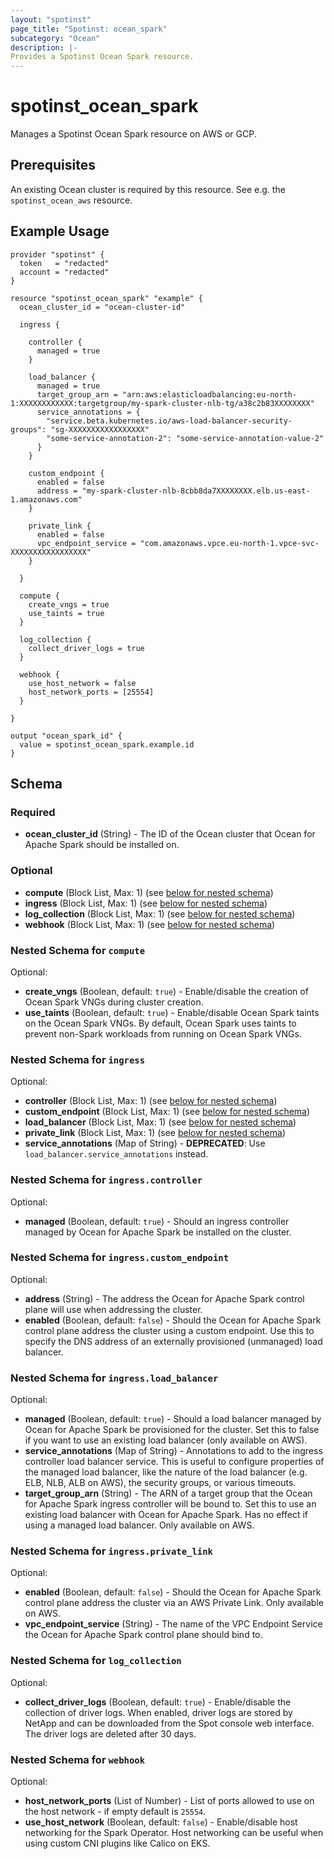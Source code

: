 ```yaml
---
layout: "spotinst"
page_title: "Spotinst: ocean_spark"
subcategory: "Ocean"
description: |-
Provides a Spotinst Ocean Spark resource.
---
```


# spotinst\_ocean\_spark

Manages a Spotinst Ocean Spark resource on AWS or GCP.

## Prerequisites

An existing Ocean cluster is required by this resource. See e.g. the `spotinst_ocean_aws` resource.

## Example Usage

```hcl
provider "spotinst" {
  token   = "redacted"
  account = "redacted"
}

resource "spotinst_ocean_spark" "example" {
  ocean_cluster_id = "ocean-cluster-id"

  ingress {

    controller {
      managed = true
    }

    load_balancer {
      managed = true
      target_group_arn = "arn:aws:elasticloadbalancing:eu-north-1:XXXXXXXXXXXX:targetgroup/my-spark-cluster-nlb-tg/a38c2b83XXXXXXXX"
      service_annotations = {
        "service.beta.kubernetes.io/aws-load-balancer-security-groups": "sg-XXXXXXXXXXXXXXXXX"
        "some-service-annotation-2": "some-service-annotation-value-2"
      }
    }

    custom_endpoint {
      enabled = false
      address = "my-spark-cluster-nlb-8cbb8da7XXXXXXXX.elb.us-east-1.amazonaws.com"
    }

    private_link {
      enabled = false
      vpc_endpoint_service = "com.amazonaws.vpce.eu-north-1.vpce-svc-XXXXXXXXXXXXXXXXX"
    }

  }

  compute {
    create_vngs = true
    use_taints = true
  }

  log_collection {
    collect_driver_logs = true
  }

  webhook {
    use_host_network = false
    host_network_ports = [25554]
  }

}
```
```
output "ocean_spark_id" {
  value = spotinst_ocean_spark.example.id
}
```

<!-- schema generated by tfplugindocs -->
## Schema

### Required

- **ocean_cluster_id** (String) - The ID of the Ocean cluster that Ocean for Apache Spark should be installed on.

### Optional

- **compute** (Block List, Max: 1) (see [below for nested schema](#nestedblock--compute))
- **ingress** (Block List, Max: 1) (see [below for nested schema](#nestedblock--ingress))
- **log_collection** (Block List, Max: 1) (see [below for nested schema](#nestedblock--log_collection))
- **webhook** (Block List, Max: 1) (see [below for nested schema](#nestedblock--webhook))

<a id="nestedblock--compute"></a>
### Nested Schema for `compute`

Optional:

- **create_vngs** (Boolean, default: `true`) - Enable/disable the creation of Ocean Spark VNGs during cluster creation.
- **use_taints** (Boolean, default: `true`) - Enable/disable Ocean Spark taints on the Ocean Spark VNGs. By default, Ocean Spark uses taints to prevent non-Spark workloads from running on Ocean Spark VNGs.


<a id="nestedblock--ingress"></a>
### Nested Schema for `ingress`

Optional:

- **controller** (Block List, Max: 1) (see [below for nested schema](#nestedblock--ingress--controller))
- **custom_endpoint** (Block List, Max: 1) (see [below for nested schema](#nestedblock--ingress--custom_endpoint))
- **load_balancer** (Block List, Max: 1) (see [below for nested schema](#nestedblock--ingress--load_balancer))
- **private_link** (Block List, Max: 1) (see [below for nested schema](#nestedblock--ingress--private_link))
- **service_annotations** (Map of String) - **DEPRECATED**: Use `load_balancer.service_annotations` instead.

<a id="nestedblock--ingress--controller"></a>
### Nested Schema for `ingress.controller`

Optional:

- **managed** (Boolean, default: `true`) - Should an ingress controller managed by Ocean for Apache Spark be installed on the cluster.


<a id="nestedblock--ingress--custom_endpoint"></a>
### Nested Schema for `ingress.custom_endpoint`

Optional:

- **address** (String) - The address the Ocean for Apache Spark control plane will use when addressing the cluster.
- **enabled** (Boolean, default: `false`) - Should the Ocean for Apache Spark control plane address the cluster using a custom endpoint. Use this to specify the DNS address of an externally provisioned (unmanaged) load balancer.


<a id="nestedblock--ingress--load_balancer"></a>
### Nested Schema for `ingress.load_balancer`

Optional:

- **managed** (Boolean, default: `true`) - Should a load balancer managed by Ocean for Apache Spark be provisioned for the cluster. Set this to false if you want to use an existing load balancer (only available on AWS).
- **service_annotations** (Map of String) - Annotations to add to the ingress controller load balancer service. This is useful to configure properties of the managed load balancer, like the nature of the load balancer (e.g. ELB, NLB, ALB on AWS), the security groups, or various timeouts.
- **target_group_arn** (String) - The ARN of a target group that the Ocean for Apache Spark ingress controller will be bound to. Set this to use an existing load balancer with Ocean for Apache Spark. Has no effect if using a managed load balancer. Only available on AWS.


<a id="nestedblock--ingress--private_link"></a>
### Nested Schema for `ingress.private_link`

Optional:

- **enabled** (Boolean, default: `false`) - Should the Ocean for Apache Spark control plane address the cluster via an AWS Private Link. Only available on AWS.
- **vpc_endpoint_service** (String) - The name of the VPC Endpoint Service the Ocean for Apache Spark control plane should bind to.



<a id="nestedblock--log_collection"></a>
### Nested Schema for `log_collection`

Optional:

- **collect_driver_logs** (Boolean, default: `true`) - Enable/disable the collection of driver logs. When enabled, driver logs are stored by NetApp and can be downloaded from the Spot console web interface. The driver logs are deleted after 30 days.


<a id="nestedblock--webhook"></a>
### Nested Schema for `webhook`

Optional:

- **host_network_ports** (List of Number) - List of ports allowed to use on the host network - if empty default is `25554`.
- **use_host_network** (Boolean, default: `false`) - Enable/disable host networking for the Spark Operator. Host networking can be useful when using custom CNI plugins like Calico on EKS.


